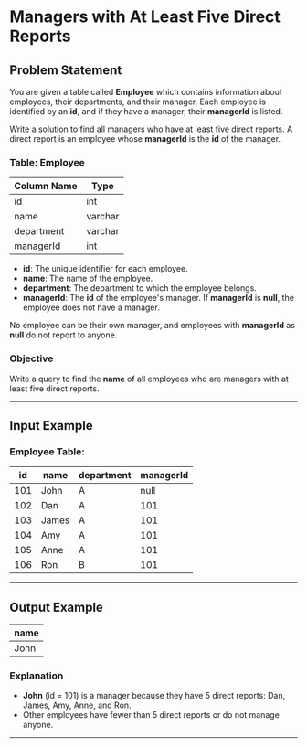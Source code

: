 # Managers with At Least Five Direct Reports

## Problem Statement

You are given a table called **Employee** which contains information about employees, their departments, and their manager. Each employee is identified by an **id**, and if they have a manager, their **managerId** is listed.

Write a solution to find all managers who have at least five direct reports. A direct report is an employee whose **managerId** is the **id** of the manager.

### Table: Employee

| Column Name | Type    |
|-------------|---------|
| id          | int     |
| name        | varchar |
| department  | varchar |
| managerId   | int     |

- **id**: The unique identifier for each employee.
- **name**: The name of the employee.
- **department**: The department to which the employee belongs.
- **managerId**: The **id** of the employee's manager. If **managerId** is **null**, the employee does not have a manager.

No employee can be their own manager, and employees with **managerId** as **null** do not report to anyone.

### Objective

Write a query to find the **name** of all employees who are managers with at least five direct reports.

---

## Input Example

### Employee Table:

| id  | name  | department | managerId |
|-----|-------|------------|-----------|
| 101 | John  | A          | null      |
| 102 | Dan   | A          | 101       |
| 103 | James | A          | 101       |
| 104 | Amy   | A          | 101       |
| 105 | Anne  | A          | 101       |
| 106 | Ron   | B          | 101       |

---

## Output Example

| name |
|------|
| John |

### Explanation

- **John** (id = 101) is a manager because they have 5 direct reports: Dan, James, Amy, Anne, and Ron.
- Other employees have fewer than 5 direct reports or do not manage anyone.

---






